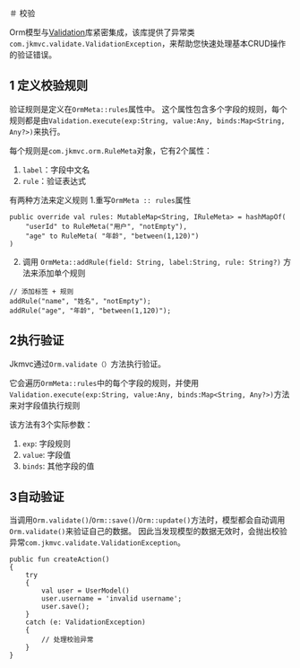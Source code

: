＃ 校验

Orm模型与[Validation](../common/validation/validation.cn.md)库紧密集成，该库提供了异常类`com.jkmvc.validate.ValidationException`，来帮助您快速处理基本CRUD操作的验证错误。

## 1 定义校验规则

验证规则是定义在`OrmMeta::rules`属性中。 这个属性包含多个字段的规则，每个规则都是由`Validation.execute(exp:String, value:Any, binds:Map<String, Any?>)`来执行。

每个规则是`com.jkmvc.orm.RuleMeta`对象，它有2个属性：
1. `label`：字段中文名
2. `rule`：验证表达式

有两种方法来定义规则
1.重写`OrmMeta :: rules`属性

```
public override val rules: MutableMap<String, IRuleMeta> = hashMapOf(
	"userId" to RuleMeta("用户", "notEmpty"),
	"age" to RuleMeta( "年龄", "between(1,120)")
)
```

2. 调用 `OrmMeta::addRule(field: String, label:String, rule: String?)` 方法来添加单个规则

```
// 添加标签 + 规则
addRule("name", "姓名", "notEmpty");
addRule("age", "年龄", "between(1,120)");
```

## 2执行验证

Jkmvc通过`Orm.validate（）`方法执行验证。

它会遍历`OrmMeta::rules`中的每个字段的规则，并使用`Validation.execute(exp:String, value:Any, binds:Map<String, Any?>)`方法来对字段值执行规则

该方法有3个实际参数：
1. `exp`: 字段规则
2. `value`: 字段值
3. `binds`: 其他字段的值

## 3自动验证

当调用`Orm.validate()`/`Orm::save()`/`Orm::update()`方法时，模型都会自动调用`Orm.validate()`来验证自己的数据。 因此当发现模型的数据无效时，会抛出校验异常`com.jkmvc.validate.ValidationException`。

```
public fun createAction()
{
	try
	{
		val user = UserModel()
		user.username = 'invalid username';
		user.save();
	}
	catch (e: ValidationException)
	{
		// 处理校验异常
	}
}
```